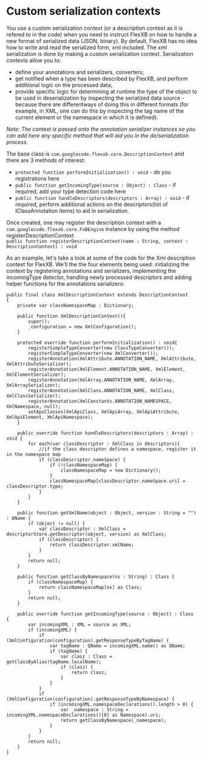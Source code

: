 # Custom serialization contexts #

You use a custom serialization context (or a description context as it is refered to in the code) when you need to instruct FlexXB on how to handle a new format of serialized data (JSON, binary). By default, FlexXB has no idea how to write and read the serialized form, xml included. The xml serialization is done by making a custom serialization context. Serialization contexts allow you to:
  * define your annotations and serializers, converters;
  * get notified when a type has been described by FlexXB, and perform additional logic on the processed data;
  * provide specific logic for determining at runtime the type of the object to be used in deserialization by inspecting the serialized data source - because there are differentways of doing this in different formats (for example, in XML, one can do this by inspecting the tag name of the current element or the namespace in which it is defined).

_Note: The context is passed onto the annotation serializer instances so you can add here any specific method that will aid you in the de/serialization process._

The base class is `com.googlecode.flexxb.core.DescriptionContext` and there are 3 methods of interest:
  * `protected function performInitialization() : void` - do you registrations here
  * `public function getIncomingType(source : Object) : Class` - if required, add your type detection code here
  * `public function handleDescriptors(descriptors : Array) : void` - if required, perform additional actions on the descriptors(list of IClassAnnotation items) to aid in serialization.

Once created, one may register the description context with a `com.googlecode.flexxb.core.FxBEngine` instance by using the method registerDescriptionContext<br />`public function registerDescriptionContext(name : String, context : DescriptionContext) : void`

As an example, let's take a look at some of the code for the Xml description context for FlexXB. We'll the the four elements being used: initializing the context by registering annotations and serializers, implementing the incomingType detector, handling newly processed descriptors and adding helper functions for the annotations serializers:

```
public final class XmlDescriptionContext extends DescriptionContext
{
	private var classNamespaceMap : Dictionary;
		
	public function XmlDescriptionContext(){
		super();
		_configuration = new XmlConfiguration();
	}
	
	protected override function performInitialization() : void{
		registerSimpleTypeConverter(new ClassTypeConverter());
		registerSimpleTypeConverter(new XmlConverter());
		registerAnnotation(XmlAttribute.ANNOTATION_NAME, XmlAttribute, XmlAttributeSerializer);
		registerAnnotation(XmlElement.ANNOTATION_NAME, XmlElement, XmlElementSerializer);
		registerAnnotation(XmlArray.ANNOTATION_NAME, XmlArray, XmlArraySerializer);
		registerAnnotation(XmlClass.ANNOTATION_NAME, XmlClass, XmlClassSerializer);
		registerAnnotation(XmlConstants.ANNOTATION_NAMESPACE, XmlNamespace, null);
		setApiClasses(XmlApiClass, XmlApiArray, XmlApiAttribute, XmlApiElement, XmlApiNamespace);
	}
		
	public override function handleDescriptors(descriptors : Array) : void {
		for each(var classDescriptor : XmlClass in descriptors){
			//if the class descriptor defines a namespace, register it in the namespace map
			if (classDescriptor.nameSpace) {
				if (!classNamespaceMap) {
					classNamespaceMap = new Dictionary();
				}
				classNamespaceMap[classDescriptor.nameSpace.uri] = classDescriptor.type;
			}
		}
	}

	public function getXmlName(object : Object, version : String = "") : QName {
		if (object != null) {
			var classDescriptor : XmlClass = descriptorStore.getDescriptor(object, version) as XmlClass;
			if (classDescriptor) {
				return classDescriptor.xmlName;
			}
		}
		return null;
	}

	public function getClassByNamespace(ns : String) : Class {
		if (classNamespaceMap) {
			return classNamespaceMap[ns] as Class;
		}
		return null;
	}		
		
	public override function getIncomingType(source : Object) : Class {
		var incomingXML : XML = source as XML;
		if (incomingXML) {
			if (XmlConfiguration(configuration).getResponseTypeByTagName) {
				var tagName : QName = incomingXML.name() as QName;
				if (tagName) {
					var clasz : Class = getClassByAlias(tagName.localName);
					if (clasz) {
						return clasz;
					}
				}
			}
			if (XmlConfiguration(configuration).getResponseTypeByNamespace) {
				if (incomingXML.namespaceDeclarations().length > 0) {
					var _namespace : String = incomingXML.namespaceDeclarations()[0] as Namespace).uri;
					return getClassByNamespace(_namespace);
				}
			}
		}
		return null;
	}
}
```
